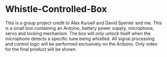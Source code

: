 # Whistle-Controlled-Box
This is a group project credit to Alex Kursell and David Spenler and me.
This is a small box containing an Arduino, battery power supply, microphone, servo and locking mechanism. The box will only unlock itself when the microphone detects a specific tune being whistled. All signal processing and control logic will be performed exclusively on the Arduino.
Only video for the final product will be shown. 

